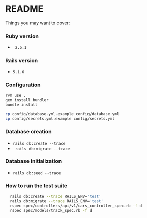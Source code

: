 # README

Things you may want to cover:

### Ruby version
 * ` 2.5.1`

### Rails version
 * `5.1.6`

### Configuration
```bash
rvm use .
gem install bundler
bundle install

cp config/database.yml.example config/database.yml
cp config/secrets.yml.example config/secrets.yml
```

### Database creation
 * `rails db:create --trace`
 * ` rails db:migrate --trace`

### Database initialization
 * `rails db:seed --trace`

### How to run the test suite
```bash
  rails db:create --trace RAILS_ENV='test'
  rails db:migrate --trace RAILS_ENV='test'
  rspec spec/controllers/api/v1/cars_controller_spec.rb -f d 
  rspec spec/models/track_spec.rb -f d 
```